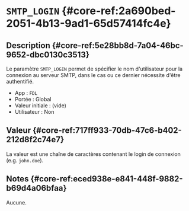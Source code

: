 # `SMTP_LOGIN` {#core-ref:2a690bed-2051-4b13-9ad1-65d57414fc4e}

## Description {#core-ref:5e28bb8d-7a04-46bc-9652-dbc0130c3513}

Le paramètre `SMTP_LOGIN` permet de spécifier le nom d'utilisateur pour la
connexion au serveur SMTP, dans le cas ou ce dernier nécessite d'être
authentifié.

*   App : `FDL`
*   Portée : Global
*   Valeur initiale : (vide)
*   Utilisateur : Non

## Valeur {#core-ref:717ff933-70db-47c6-b402-212d8f2c74e7}

La valeur est une chaîne de caractères contenant le login de connexion
(e.g. `john.doe`).

## Notes {#core-ref:eced938e-e841-448f-9882-b69d4a06bfaa}

Aucune.

<!-- links -->